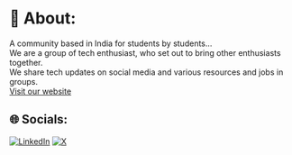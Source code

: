 # 💫 About:
A community based in India for students by students...<br />
We are a group of tech enthusiast, who set out to bring other enthusiasts together.<br />
We share tech updates on social media and various resources and jobs in groups.<br />
[Visit our website](https://oscommunity.vercel.app/)


## 🌐 Socials:
[![LinkedIn](https://img.shields.io/badge/LinkedIn-%230077B5.svg?logo=linkedin&logoColor=white)](https://www.linkedin.com/company/os-community/)
[![X](https://img.shields.io/badge/X-black.svg?logo=X&logoColor=white)](https://x.com/os_community1) 